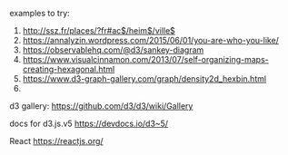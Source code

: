examples to try:

1. http://ssz.fr/places/?fr#ac$/heim$/ville$
2. https://annalyzin.wordpress.com/2015/06/01/you-are-who-you-like/
3. https://observablehq.com/@d3/sankey-diagram
4. https://www.visualcinnamon.com/2013/07/self-organizing-maps-creating-hexagonal.html
5. https://www.d3-graph-gallery.com/graph/density2d_hexbin.html
6. 



d3 gallery:
https://github.com/d3/d3/wiki/Gallery


docs for d3.js.v5
https://devdocs.io/d3~5/


React 
https://reactjs.org/